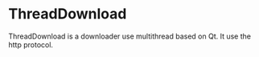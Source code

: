 # ThreadDownload
ThreadDownload is a downloader use multithread based on Qt. It use the http protocol.
